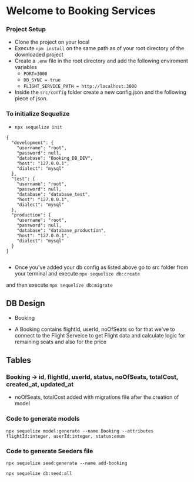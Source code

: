 # Welcome to Booking Services

### Project Setup
- Clone the project on your local
- Execute `npm install` on the same path as of your root directory of the downloaded project
- Create a `.env` file in the root directory and add the following enviroment variables
    - `PORT=3000`
    - `DB_SYNC = true`
    - `FLIGHT_SERVICE_PATH = http://localhost:3000`
- Inside the `src/config` folder create a new config.json and the following piece of json.

### To initialize Sequelize 
- `npx sequelize init`

```
{
  "development": {
    "username": "root",
    "password": null,
    "database": "Booking_DB_DEV",
    "host": "127.0.0.1",
    "dialect": "mysql"
  },
  "test": {
    "username": "root",
    "password": null,
    "database": "database_test",
    "host": "127.0.0.1",
    "dialect": "mysql"
  },
  "production": {
    "username": "root",
    "password": null,
    "database": "database_production",
    "host": "127.0.0.1",
    "dialect": "mysql"
  }
}


```

- Once you've added your db config as listed above go to src folder from your terminal and execute `npx sequelize db:create`

and then execute `npx sequelize db:migrate`


## DB Design
 - Booking


 - A Booking contains flightId, userId, noOfSeats so for that we've to connect to the Flight Serveice to get Flight data and calculate logic for remaining seats and also for the price


## Tables

### Booking -> id, flightId, userId, status, noOfSeats, totalCost, created_at, updated_at

- noOfSeats, totalCost added with migrations file after the creation of model


### Code to generate models
```
npx sequelize model:generate --name Booking --attributes flightId:integer, userId:integer, status:enum
```
### Code to generate Seeders file
```
npx sequelize seed:generate --name add-booking
```
```
npx sequelize db:seed:all
```